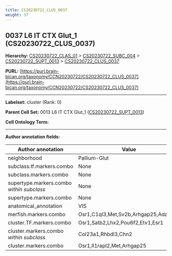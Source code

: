 ```yaml
---
title: CS20230722_CLUS_0037
weight: 37
---
```

## 0037 L6 IT CTX Glut_1 (CS20230722_CLUS_0037)
<b>Hierarchy: </b>
[CS20230722_CLAS_01](../CS20230722_CLAS_01) >
[CS20230722_SUBC_004](../CS20230722_SUBC_004) >
[CS20230722_SUPT_0013](../CS20230722_SUPT_0013) >
[CS20230722_CLUS_0037](../CS20230722_CLUS_0037)

**PURL:** [https://purl.brain-bican.org/taxonomy/CCN20230722/CS20230722_CLUS_0037](https://purl.brain-bican.org/taxonomy/CCN20230722/CS20230722_CLUS_0037)

---


**Labelset:** cluster (Rank: 0)

**Parent Cell Set:** 0013 L6 IT CTX Glut_1 ([CS20230722_SUPT_0013](../CS20230722_SUPT_0013))



**Cell Ontology Term:** 

[MARKER GENES.]: #


---

[TRANSFERRED ANNOTATIONS.]: #


[AUTHOR ANNOTATION FIELDS.]: #


**Author annotation fields:**

| Author annotation | Value |
|-------------------|-------|
|neighborhood|Pallium-Glut|
|subclass.tf.markers.combo|None|
|subclass.markers.combo|None|
|supertype.markers.combo _within subclass_|None|
|supertype.markers.combo|None|
|anatomical_annotation|VIS|
|merfish.markers.combo|Osr1,C1ql3,Met,Sv2b,Arhgap25,Adamts2|
|cluster.TF.markers.combo|Osr1,Satb2,Lhx2,Pou6f2,Etv1,Esr1|
|cluster.markers.combo _within subclass_|Col23a1,Rhbdl3,Chn2|
|cluster.markers.combo|Osr1,Il1rapl2,Met,Arhgap25|
